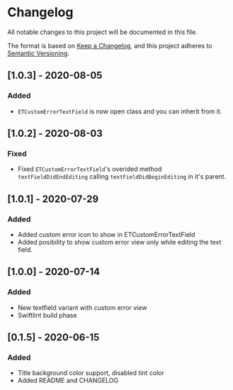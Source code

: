 # Changelog
All notable changes to this project will be documented in this file.

The format is based on [Keep a Changelog](https://keepachangelog.com/en/1.0.0/),
and this project adheres to [Semantic Versioning](https://semver.org/spec/v2.0.0.html).

## [1.0.3] - 2020-08-05

### Added

- `ETCustomErrorTextField` is now open class and you can inherit from it.

## [1.0.2] - 2020-08-03

### Fixed
- Fixed  `ETCustomErrorTextField`'s overided method `textFieldDidEndEditing` calling `textFieldDidBeginEditing` in it's parent. 

## [1.0.1] - 2020-07-29

### Added

- Added custom error icon to show in ETCustomErrorTextField
- Added posibility to show custom error view only while editing the text field. 

## [1.0.0] - 2020-07-14

### Added

- New textfield variant with custom error view
- Swiftlint build phase

## [0.1.5] - 2020-06-15

### Added

- Title background color support, disabled tint color
- Added README and CHANGELOG
